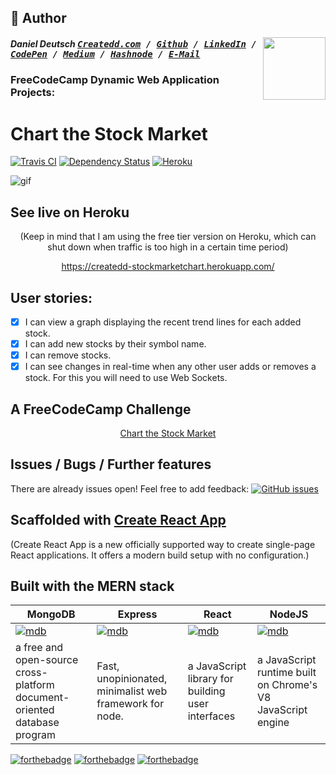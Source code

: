 ## 📝 Author
[<img src="https://avatars1.githubusercontent.com/u/22077628?v=3&u=927102473ec4fcc03ac2f6200740a9faff91fd55&s=400" align="right" height="100">](http://ddcreationstudios.at/)

##### Daniel Deutsch <kbd>[Createdd.com](http://createdd.com/) / [Github](https://www.freecodecamp.com/ddcreationstudios) / [LinkedIn](https://www.linkedin.com/in/daniel-deutsch-b95611127) / [CodePen](http://codepen.io/ddcreationstudios/)  / [Medium](https://medium.com/@ddcreationstudi) / [Hashnode](https://hashnode.com/@DDCreationStudio) / [E-Mail](mailto:dd@createdd.com)</kbd>


### FreeCodeCamp Dynamic Web Application Projects:
# Chart the Stock Market
[![Travis CI](https://travis-ci.org/DDCreationStudios/ChartTheStockMarket.svg?branch=master)](https://travis-ci.org/DDCreationStudios/ChartTheStockMarket) [![Dependency Status](https://gemnasium.com/badges/github.com/DDCreationStudios/ChartTheStockMarket.svg)](https://gemnasium.com/github.com/DDCreationStudios/ChartTheStockMarket) [![Heroku](http://heroku-badge.herokuapp.com/?app=createdd-stockmarketchart&style=flat&svg=1)](https://createdd-stockmarketchart.herokuapp.com/)

<img src="http://g.recordit.co/16EkuCTQSd.gif" alt="gif"/>

## See live on Heroku

<p align="center">(Keep in mind that I am using the free tier version on Heroku, which can shut down when traffic is too high in a certain time period)</p>
<p align="center"> 
<a href="https://createdd-stockmarketchart.herokuapp.com/">https://createdd-stockmarketchart.herokuapp.com/</a>
</p>


## User stories:

- [X] I can view a graph displaying the recent trend lines for each added stock.
- [X] I can add new stocks by their symbol name.
- [X] I can remove stocks.
- [X]  I can see changes in real-time when any other user adds or removes a stock. For this you will need to use Web Sockets.

## A FreeCodeCamp Challenge

<p align="center">
<a href="https://www.freecodecamp.org/challenges/chart-the-stock-market">Chart the Stock Market</a>
</p>

## Issues / Bugs / Further features 

There are already issues open! Feel free to add feedback: [![GitHub issues](https://img.shields.io/github/issues/DDCreationStudios/ChartTheStockMarket.svg?colorB=b342f4)](https://github.com/DDCreationStudios/votingApp/issues)


## Scaffolded with [Create React App](https://github.com/facebookincubator/create-react-app)

(Create React App is a new officially supported way to create single-page React applications. It offers a modern build setup with no configuration.)

## Built with the MERN stack 

|MongoDB|Express|React|NodeJS|
|--|--|--|--|
|[![mdb](https://github.com/mongodb-js/leaf/blob/master/dist/mongodb-leaf_256x256.png?raw=true)](https://www.mongodb.com/)|[![mdb](https://camo.githubusercontent.com/fc61dcbdb7a6e49d3adecc12194b24ab20dfa25b/68747470733a2f2f692e636c6f756475702e636f6d2f7a6659366c4c376546612d3330303078333030302e706e67)](http://expressjs.com/de/)|[![mdb](https://upload.wikimedia.org/wikipedia/en/thumb/a/a7/React-icon.svg/1024px-React-icon.svg.png)](https://facebook.github.io/react/)|[![mdb](https://camo.githubusercontent.com/9c24355bb3afbff914503b663ade7beb341079fa/68747470733a2f2f6e6f64656a732e6f72672f7374617469632f696d616765732f6c6f676f2d6c696768742e737667)](https://nodejs.org/en/)|
|a free and open-source cross-platform document-oriented database program|Fast, unopinionated, minimalist web framework for node.|a JavaScript library for building user interfaces|a JavaScript runtime built on Chrome's V8 JavaScript engine|



[![forthebadge](http://forthebadge.com/images/badges/60-percent-of-the-time-works-every-time.svg)](http://forthebadge.com) [![forthebadge](http://forthebadge.com/images/badges/built-with-science.svg)](http://forthebadge.com) [![forthebadge](http://forthebadge.com/images/badges/as-seen-on-tv.svg)](http://forthebadge.com)
